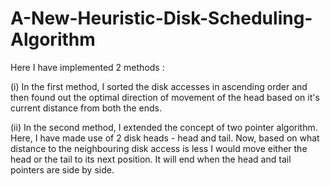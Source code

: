 # A-New-Heuristic-Disk-Scheduling-Algorithm
Here I have implemented 2 methods :

(i) In the first method, I sorted the disk accesses in ascending order and then found out the optimal direction of movement of the head based on it's current distance from both the ends.

(ii) In the second method, I extended the concept of two pointer algorithm. Here, I have made use of 2 disk heads - head and tail. Now, based on what distance to the neighbouring disk access is less I would move either the head or the tail to its next position. It will end when the head and tail pointers are side by side.
